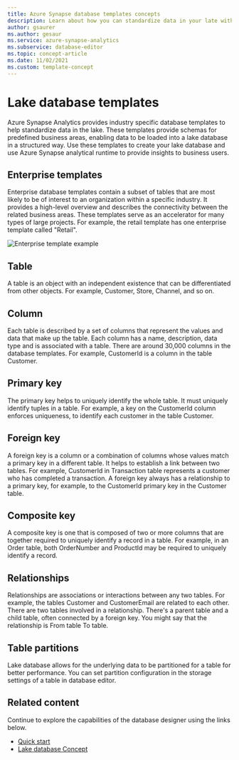 ```yaml
---
title: Azure Synapse database templates concepts
description: Learn about how you can standardize data in your late with the database templates within Azure Synapse.
author: gsaurer
ms.author: gesaur
ms.service: azure-synapse-analytics
ms.subservice: database-editor
ms.topic: concept-article
ms.date: 11/02/2021
ms.custom: template-concept
---
```


# Lake database templates

Azure Synapse Analytics provides industry specific database templates to help standardize data in the lake. These templates provide schemas for predefined business areas, enabling data to be loaded into a lake database in a structured way. Use these templates to create your lake database and use Azure Synapse analytical runtime to provide insights to business users.  

## Enterprise templates 

Enterprise database templates contain a subset of tables that are most likely to be of interest to an organization within a specific industry. It provides a high-level overview and describes the connectivity between the related business areas. These templates serve as an accelerator for many types of large projects. For example, the retail template has one enterprise template called "Retail".

![Enterprise template example](./media/concepts-database-templates/enterprise-template-example.png)

## Table

A table is an object with an independent existence that can be differentiated from other objects. For example, Customer, Store, Channel, and so on.

## Column

Each table is described by a set of columns that represent the values and data that make up the table. Each column has a name, description, data type and is associated with a table. There are around 30,000 columns in the database templates. For example, CustomerId is a column in the table Customer.

## Primary key

The primary key helps to uniquely identify the whole table. It must uniquely identify tuples in a table. For example, a key on the CustomerId column enforces uniqueness, to identify each customer in the table Customer.

## Foreign key

A foreign key is a column or a combination of columns whose values match a primary key in a different table. It helps to establish a link between two tables. For example, CustomerId in Transaction table represents a customer who has completed a transaction. A foreign key always has a relationship to a primary key, for example, to the CustomerId primary key in the Customer table.

## Composite key

A composite key is one that is composed of two or more columns that are together required to uniquely identify a record in a table. For example, in an Order table, both OrderNumber and ProductId may be required to uniquely identify a record.

## Relationships

Relationships are associations or interactions between any two tables. For example, the tables Customer and CustomerEmail are related to each other. There are two tables involved in a relationship. There's a parent table and a child table, often connected by a foreign key. You might say that the relationship is From table To table.

## Table partitions

Lake database allows for the underlying data to be partitioned for a table for better performance. You can set partition configuration in the storage settings of a table in database editor.

## Related content

Continue to explore the capabilities of the database designer using the links below.
- [Quick start](quick-start-create-lake-database.md)
- [Lake database Concept](concepts-lake-database.md)
